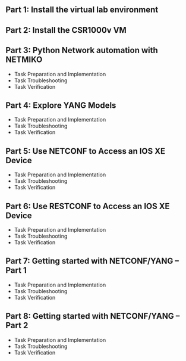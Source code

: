 ## Part 1: Install the virtual lab environment
## Part 2: Install the CSR1000v VM
## Part 3: Python Network automation with NETMIKO
* Task Preparation and Implementation
* Task Troubleshooting
* Task Verification
## Part 4: Explore YANG Models
* Task Preparation and Implementation
* Task Troubleshooting
* Task Verification
## Part 5: Use NETCONF to Access an IOS XE Device
* Task Preparation and Implementation
* Task Troubleshooting
* Task Verification
## Part 6: Use RESTCONF to Access an IOS XE Device
* Task Preparation and Implementation
* Task Troubleshooting
* Task Verification
## Part 7: Getting started with NETCONF/YANG – Part 1
* Task Preparation and Implementation
* Task Troubleshooting
* Task Verification
## Part 8: Getting started with NETCONF/YANG – Part 2
* Task Preparation and Implementation
* Task Troubleshooting
* Task Verification
